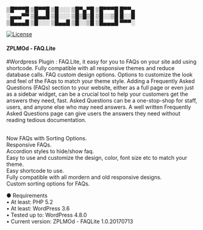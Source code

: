
▒█▀▀▀█ ▒█▀▀█ ▒█░░░ ▒█▀▄▀█ ▒█▀▀▀█ █▀▀▄  
░▄▄▄▀▀ ▒█▄▄█ ▒█░░░ ▒█▒█▒█ ▒█░░▒█ █░░█  
▒█▄▄▄█ ▒█░░░ ▒█▄▄█ ▒█░░▒█ ▒█▄▄▄█ ▀▀▀░  

[![License](https://poser.pugx.org/yoast/wordpress-seo/license.svg)](https://github.com/Naksheth/ZPLMOd_FAQLite)

<h4> ZPLMOd - FAQ.Lite  </h4>
#Wordpress Plugin : FAQ.Lite, it easy for you to FAQs on your site add using shortcode. Fully compatible with all responsive themes and reduce database calls. FAQ custom design options. Options to customize the look and feel of the FAqs to match your theme style. Adding a Frequently Asked Questions (FAQs) section to your website, either as a full page or even just as a sidebar widget, can be a crucial tool to help your customers get the answers they need, fast. Asked Questions can be a one-stop-shop for staff, users, and anyone else who may need answers. A well written Frequently Asked Questions page can give users the answers they need without reading tedious documentation.<br/><br/>

Now FAQs with Sorting Options.<br/>
Responsive FAQs.<br/>
Accordion styles to hide/show faq.<br/>
Easy to use and customize the design, color, font size etc to match your theme.<br/>
Easy shortcode to use.<br/>
Fully compatible with all mordern and old responsive designs.<br/>
Custom sorting options for FAQs.<br/>

<p> ● Requirements<br/>
• At least: PHP 5.2<br/>
• At least: WordPress 3.6<br/>
• Tested up to: WordPress 4.8.0<br/>
• Current version: ZPLMOd - FAQLite 1.0.20170713<br/>
<p/> 
